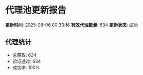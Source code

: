 # 代理池更新报告

**更新时间**: 2025-08-06 00:33:16
**有效代理数量**: 634
**更新状态**:  成功

## 代理统计
- 总获取: 634
- 验证通过: 634
- 成功率: 100%
